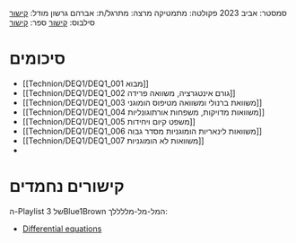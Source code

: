 סמסטר: אביב 2023
פקולטה: מתמטיקה
מרצה: 
מתרגל/ת: אברהם גרשון
מודל: [קישור](https://moodle2223.technion.ac.il/course/view.php?id=2721)
סילבוס: [קישור](https://moodle2223.technion.ac.il/pluginfile.php/382258/mod_resource/content/3/%D7%A1%D7%9C%D7%91%D7%95%D7%A1%20%D7%95%D7%93%D7%A3%20%D7%9E%D7%99%D7%93%D7%A2.pdf)
	ספר: [קישור](https://tutorial.math.lamar.edu/Classes/DE/DE.aspx)

# סיכומים
- [[Technion/DEQ1/DEQ1_001 מבוא]]
- [[Technion/DEQ1/DEQ1_002 גורם אינטגרציה, משוואה פרידה]]
- [[Technion/DEQ1/DEQ1_003 משוואת ברנולי ומשוואה מטיפוס הומוגני]]
- [[Technion/DEQ1/DEQ1_004 משוואות מדויקות, משפחות אורתוגונליות]]
- [[Technion/DEQ1/DEQ1_005 משפט קיום ויחידות]]
- [[Technion/DEQ1/DEQ1_006 משוואות לינאריות הומוגניות מסדר גבוה]]
- [[Technion/DEQ1/DEQ1_007 משוואות לא הומוגניות]]
- 

# קישורים נחמדים
ה-Playlist של 3Blue1Brown המל-מל-מללללך:
- [Differential equations](https://youtube.com/playlist?list=PLZHQObOWTQDNPOjrT6KVlfJuKtYTftqH6)